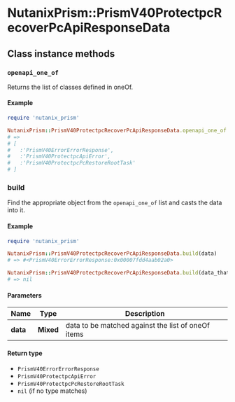 # NutanixPrism::PrismV40ProtectpcRecoverPcApiResponseData

## Class instance methods

### `openapi_one_of`

Returns the list of classes defined in oneOf.

#### Example

```ruby
require 'nutanix_prism'

NutanixPrism::PrismV40ProtectpcRecoverPcApiResponseData.openapi_one_of
# =>
# [
#   :'PrismV40ErrorErrorResponse',
#   :'PrismV40ProtectpcApiError',
#   :'PrismV40ProtectpcPcRestoreRootTask'
# ]
```

### build

Find the appropriate object from the `openapi_one_of` list and casts the data into it.

#### Example

```ruby
require 'nutanix_prism'

NutanixPrism::PrismV40ProtectpcRecoverPcApiResponseData.build(data)
# => #<PrismV40ErrorErrorResponse:0x00007fdd4aab02a0>

NutanixPrism::PrismV40ProtectpcRecoverPcApiResponseData.build(data_that_doesnt_match)
# => nil
```

#### Parameters

| Name | Type | Description |
| ---- | ---- | ----------- |
| **data** | **Mixed** | data to be matched against the list of oneOf items |

#### Return type

- `PrismV40ErrorErrorResponse`
- `PrismV40ProtectpcApiError`
- `PrismV40ProtectpcPcRestoreRootTask`
- `nil` (if no type matches)

